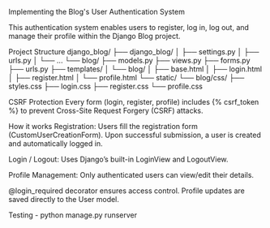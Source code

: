 Implementing the Blog's User Authentication System

This authentication system enables users to register, log in, log out, and manage their profile within the Django Blog project.

Project Structure
django_blog/
├── django_blog/
│   ├── settings.py
│   ├── urls.py
│   └── ...
└── blog/
    ├── models.py
    ├── views.py
    ├── forms.py
    ├── urls.py
    ├── templates/
    │   └── blog/
    │       ├── base.html
    │       ├── login.html
    │       ├── register.html
    │       └── profile.html
    └── static/
        └── blog/css/
            ├── styles.css
            ├── login.css
            ├── register.css
            └── profile.css


CSRF Protection
Every form (login, register, profile) includes {% csrf_token %} to prevent Cross-Site Request Forgery (CSRF) attacks.

How it works
Registration:
Users fill the registration form (CustomUserCreationForm).
Upon successful submission, a user is created and automatically logged in.

Login / Logout:
Uses Django’s built-in LoginView and LogoutView.

Profile Management:
Only authenticated users can view/edit their details.

@login_required decorator ensures access control.
Profile updates are saved directly to the User model.


Testing - python manage.py runserver

